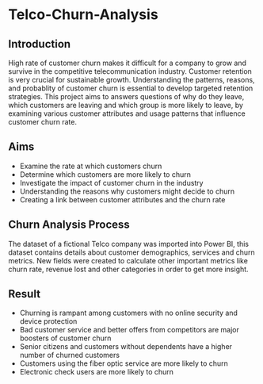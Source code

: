# Telco-Churn-Analysis

## **Introduction**
High rate of customer churn makes it difficult for a company to grow and survive in the competitive telecommunication industry. Customer retention is very crucial for sustainable growth. Understanding the patterns, reasons, and probablity of customer churn is essential to develop targeted retention strategies. This project aims to answers questions of why do they leave, which customers are leaving and which group is more likely to leave, by examining various customer attributes and usage patterns that influence customer churn rate.

## **Aims**
- Examine the rate at which customers churn
- Determine which customers are more likely to churn
- Investigate the impact of customer churn in the industry
- Understanding the reasons why customers might decide to churn
- Creating a link between customer attributes and the churn rate
  
## **Churn Analysis Process**
The dataset of a fictional Telco company was imported into Power BI, this dataset contains details about customer demographics, services and churn metrics.
New fields were created to calculate other important metrics like churn rate, revenue lost and other categories in order to get more insight.

## **Result**
- Churning is rampant among customers with no online security and device protection
- Bad customer service and better offers from competitors are major boosters of customer churn
- Senior citizens and customers without dependents have a higher number of churned customers
- Customers using the fiber optic service are more likely to churn
- Electronic check users are more likely to churn
